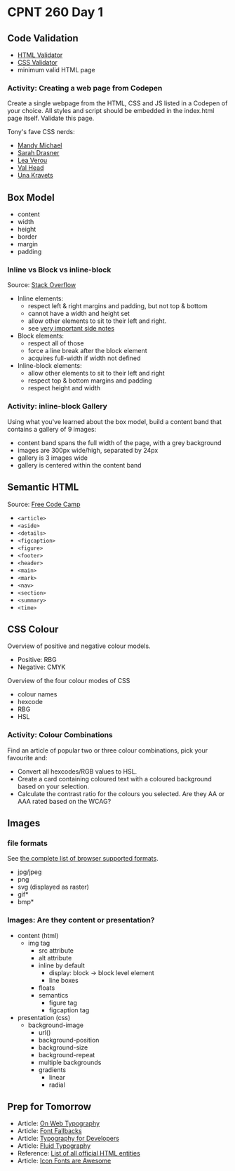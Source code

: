 # CPNT 260 Day 1
## Code Validation
- [HTML Validator](https://validator.w3.org/)
- [CSS Validator](https://jigsaw.w3.org/css-validator/)
- minimum valid HTML page

### Activity: Creating a web page from Codepen
Create a single webpage from the HTML, CSS and JS listed in a Codepen of your choice. All styles and script should be embedded in the index.html page itself. Validate this page.

Tony's fave CSS nerds:
- [Mandy Michael](https://codepen.io/mandymichael)
- [Sarah Drasner](https://codepen.io/sdras/)
- [Lea Verou](https://codepen.io/leaverou)
- [Val Head](https://codepen.io/valhead)
- [Una Kravets](https://codepen.io/una)

## Box Model
- content
- width
- height
- border
- margin
- padding

### Inline vs Block vs inline-block
Source: [Stack Overflow](https://stackoverflow.com/questions/9189810/css-display-inline-vs-inline-block)
- Inline elements:
  - respect left & right margins and padding, but not top & bottom
  - cannot have a width and height set
  - allow other elements to sit to their left and right.
  - see [very important side notes](https://hacks.mozilla.org/2015/03/understanding-inline-box-model/)
- Block elements:
  - respect all of those
  - force a line break after the block element
  - acquires full-width if width not defined
- Inline-block elements:
  - allow other elements to sit to their left and right
  - respect top & bottom margins and padding
  - respect height and width

### Activity: inline-block Gallery
Using what you've learned about the box model, build a content band that contains a gallery of 9 images:
- content band spans the full width of the page, with a grey background
- images are 300px wide/high, separated by 24px
- gallery is 3 images wide
- gallery is centered within the content band

## Semantic HTML
Source: [Free Code Camp](https://guide.freecodecamp.org/html/html5-semantic-elements/)
- `<article>`
- `<aside>`
- `<details>`
- `<figcaption>` 
- `<figure>`
- `<footer>`
- `<header>`
- `<main>`
- `<mark>`
- `<nav>`
- `<section>`
- `<summary>`
- `<time>`

## CSS Colour
Overview of positive and negative colour models.
- Positive: RBG
- Negative: CMYK

Overview of the four colour modes of CSS
- colour names
- hexcode
- RBG
- HSL

### Activity: Colour Combinations
Find an article of popular two or three colour combinations, pick your favourite and:
- Convert all hexcodes/RGB values to HSL.
- Create a card containing coloured text with a coloured background based on your selection.
- Calculate the contrast ratio for the colours you selected. Are they AA or AAA rated based on the WCAG?

## Images
### file formats 
See [the complete list of browser supported formats](https://en.wikipedia.org/wiki/Comparison_of_web_browsers#Image_format_support).
- jpg/jpeg
- png
- svg (displayed as raster)
- gif*
- bmp*

### Images: Are they content or presentation?
- content (html)
  - img tag
    - src attribute
    - alt attribute
    - inline by default
      - display: block -> block level element
      - line boxes
    - floats
    - semantics
      - figure tag
      - figcaption tag
- presentation (css)
  - background-image
    - url()
    - background-position
    - background-size
    - background-repeat
    - multiple backgrounds
    - gradients
      - linear
      - radial

## Prep for Tomorrow
- Article: [On Web Typography](https://alistapart.com/article/on-web-typography/)
- Article: [Font Fallbacks](https://css-tricks.com/css-basics-fallback-font-stacks-robust-web-typography/)
- Article: [Typography for Developers](https://css-tricks.com/typography-for-developers/)
- Article: [Fluid Typography](https://css-tricks.com/snippets/css/fluid-typography/)
- Reference: [List of all official HTML entities](https://html.spec.whatwg.org/multipage/named-characters.html#named-character-references)
- Article: [Icon Fonts are Awesome](https://css-tricks.com/examples/IconFont/)